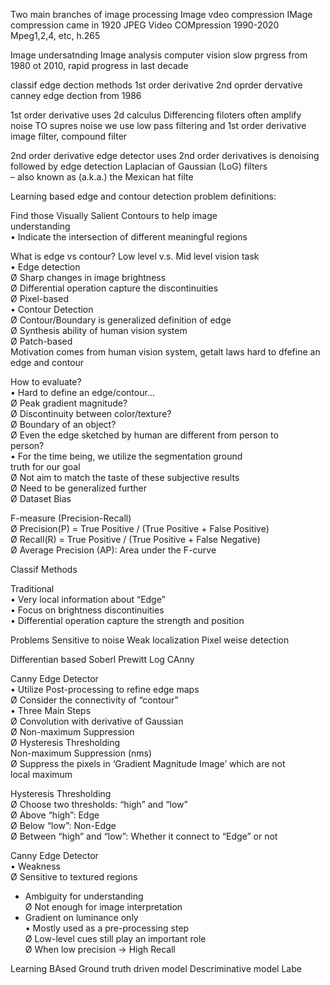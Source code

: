 Two main branches of image processing
Image vdeo compression
IMage compression came in 1920
JPEG
Video COMpression 1990-2020
Mpeg1,2,4, etc, h.265

Image undersatnding
Image analysis
computer vision
slow prgress from 1980 ot 2010, rapid progress in last decade

classif edge dection methods
1st order derivative
2nd oprder dervative
canney edge dection from 1986

1st order derivative uses 2d calculus
Differencing filoters often amplify noise
TO supres noise we use low pass filtering and 1st order derivative image filter, compound filter

2nd order derivative edge detector uses 2nd order derivatives
is denoising followed by edge detection
Laplacian of Gaussian (LoG) filters  
– also known as (a.k.a.) the Mexican hat filte

Learning based edge and contour detection
problem definitions:

Find those Visually Salient Contours to help image  
understanding  
• Indicate the intersection of different meaningful regions  

What is edge vs contour?
Low level v.s. Mid level vision task  
• Edge detection  
Ø Sharp changes in image brightness  
Ø Differential operation capture the discontinuities  
Ø Pixel-based  
• Contour Detection  
Ø Contour/Boundary is generalized definition of edge  
Ø Synthesis ability of human vision system  
Ø Patch-based  
Motivation  comes from human vision system, getalt laws
hard to dfefine an edge and contour

How to evaluate?  
• Hard to define an edge/contour...  
Ø Peak gradient magnitude?  
Ø Discontinuity between color/texture?  
Ø Boundary of an object?  
Ø Even the edge sketched by human are different from person to  
person?  
• For the time being, we utilize the segmentation ground  
truth for our goal  
Ø Not aim to match the taste of these subjective results  
Ø Need to be generalized further  
Ø Dataset Bias  


F-measure (Precision-Recall)  
Ø Precision(P) = True Positive / (True Positive + False Positive)  
Ø Recall(R) = True Positive / (True Positive + False Negative)  
Ø Average Precision (AP): Area under the F-curve



Classif Methods

Traditional  
• Very local information about “Edge”  
• Focus on brightness discontinuities  
• Differential operation capture the strength and position

Problems
Sensitive to noise
Weak localization
Pixel weise detection

Differentian based
Soberl 
Prewitt
Log
CAnny


Canny Edge Detector  
• Utilize Post-processing to refine edge maps  
Ø Consider the connectivity of “contour”  
• Three Main Steps  
Ø Convolution with derivative of Gaussian  
Ø Non-maximum Suppression  
Ø Hysteresis Thresholding  
Non-maximum Suppression (nms)  
Ø Suppress the pixels in ‘Gradient Magnitude Image’ which are not  
local maximum

Hysteresis Thresholding  
Ø Choose two thresholds: “high” and “low”  
Ø Above “high”: Edge  
Ø Below “low”: Non-Edge  
Ø Between “high” and “low”: Whether it connect to “Edge” or not

Canny Edge Detector  
• Weakness  
Ø Sensitive to textured regions  
- Ambiguity for understanding  
Ø Not enough for image interpretation  
- Gradient on luminance only  
• Mostly used as a pre-processing step  
Ø Low-level cues still play an important role  
Ø When low precision -> High Recall  


Learning BAsed
Ground truth driven model
Descriminative model
Labe